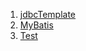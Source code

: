 
1. [jdbcTemplate](./jdbcTemplate/README.md)
2. [MyBatis](spring/db2/myBatis/README.md)
3. [Test](spring/db2/test/test.md)